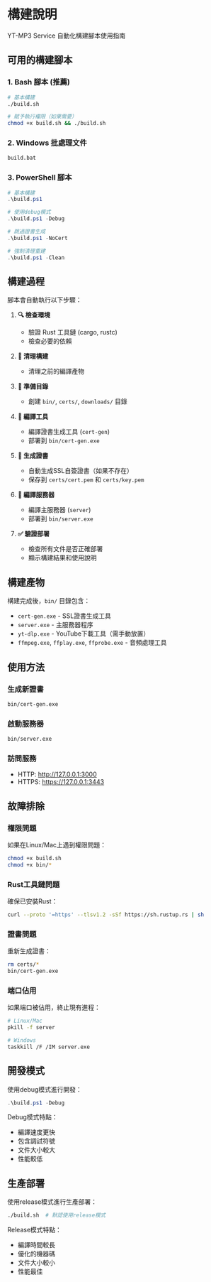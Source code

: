 # 構建說明

YT-MP3 Service 自動化構建腳本使用指南

## 可用的構建腳本

### 1. Bash 腳本 (推薦)
```bash
# 基本構建
./build.sh

# 賦予執行權限（如果需要）
chmod +x build.sh && ./build.sh
```

### 2. Windows 批處理文件
```cmd
build.bat
```

### 3. PowerShell 腳本
```powershell
# 基本構建
.\build.ps1

# 使用debug模式
.\build.ps1 -Debug

# 跳過證書生成
.\build.ps1 -NoCert

# 強制清理重建
.\build.ps1 -Clean
```

## 構建過程

腳本會自動執行以下步驟：

1. **🔍 檢查環境**
   - 驗證 Rust 工具鏈 (cargo, rustc)
   - 檢查必要的依賴

2. **🧹 清理構建**
   - 清理之前的編譯產物

3. **📁 準備目錄**
   - 創建 `bin/`, `certs/`, `downloads/` 目錄

4. **🔧 編譯工具**
   - 編譯證書生成工具 (`cert-gen`)
   - 部署到 `bin/cert-gen.exe`

5. **🔐 生成證書**
   - 自動生成SSL自簽證書（如果不存在）
   - 保存到 `certs/cert.pem` 和 `certs/key.pem`

6. **🚀 編譯服務器**
   - 編譯主服務器 (`server`)
   - 部署到 `bin/server.exe`

7. **✅ 驗證部署**
   - 檢查所有文件是否正確部署
   - 顯示構建結果和使用說明

## 構建產物

構建完成後，`bin/` 目錄包含：

- `cert-gen.exe` - SSL證書生成工具
- `server.exe` - 主服務器程序
- `yt-dlp.exe` - YouTube下載工具（需手動放置）
- `ffmpeg.exe`, `ffplay.exe`, `ffprobe.exe` - 音頻處理工具

## 使用方法

### 生成新證書
```bash
bin/cert-gen.exe
```

### 啟動服務器
```bash
bin/server.exe
```

### 訪問服務
- HTTP: http://127.0.0.1:3000
- HTTPS: https://127.0.0.1:3443

## 故障排除

### 權限問題
如果在Linux/Mac上遇到權限問題：
```bash
chmod +x build.sh
chmod +x bin/*
```

### Rust工具鏈問題
確保已安裝Rust：
```bash
curl --proto '=https' --tlsv1.2 -sSf https://sh.rustup.rs | sh
```

### 證書問題
重新生成證書：
```bash
rm certs/*
bin/cert-gen.exe
```

### 端口佔用
如果端口被佔用，終止現有進程：
```bash
# Linux/Mac
pkill -f server

# Windows
taskkill /F /IM server.exe
```

## 開發模式

使用debug模式進行開發：
```powershell
.\build.ps1 -Debug
```

Debug模式特點：
- 編譯速度更快
- 包含調試符號
- 文件大小較大
- 性能較低

## 生產部署

使用release模式進行生產部署：
```bash
./build.sh  # 默認使用release模式
```

Release模式特點：
- 編譯時間較長
- 優化的機器碼
- 文件大小較小
- 性能最佳